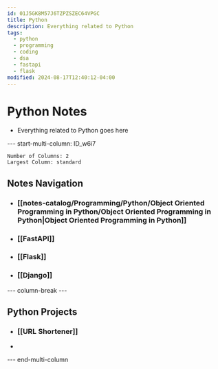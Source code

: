 ```yaml
---
id: 01J5GK8M57J6TZPZSZEC64VPGC
title: Python
description: Everything related to Python
tags:
  - python
  - programming
  - coding
  - dsa
  - fastapi
  - flask
modified: 2024-08-17T12:40:12-04:00
---
```

# Python Notes
- Everything related to Python goes here


--- start-multi-column: ID_w6i7
```column-settings
Number of Columns: 2
Largest Column: standard
```

## Notes Navigation
- ### [[notes-catalog/Programming/Python/Object Oriented Programming in Python/Object Oriented Programming in Python|Object Oriented Programming in Python]]
- ### [[FastAPI]]
- ### [[Flask]]
- ### [[Django]]

--- column-break ---

## Python Projects
- ### [[URL Shortener]]
- 

--- end-multi-column

